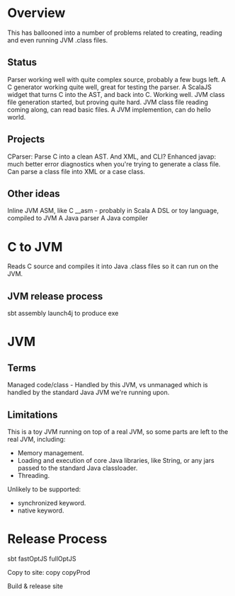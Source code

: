 # Overview
This has ballooned into a number of problems related to creating, reading and even running JVM .class files.

## Status
Parser working well with quite complex source, probably a few bugs left.
A C generator working quite well, great for testing the parser.
A ScalaJS widget that turns C into the AST, and back into C.  Working well.
JVM class file generation started, but proving quite hard.
JVM class file reading coming along, can read basic files.
A JVM implemention, can do hello world.

## Projects
CParser: Parse C into a clean AST. And XML, and CLI?
Enhanced javap: much better error diagnostics when you're trying to generate a class file.  Can parse a class file into XML or a case class.

## Other ideas
Inline JVM ASM, like C __asm - probably in Scala
A DSL or toy language, compiled to JVM
A Java parser
A Java compiler

# C to JVM
Reads C source and compiles it into Java .class files so it can run on the JVM.

## JVM release process
sbt assembly
launch4j to produce exe

# JVM

## Terms
Managed code/class - Handled by this JVM, vs unmanaged which is handled by the standard Java JVM we're running upon.

## Limitations
This is a toy JVM running on top of a real JVM, so some parts are left to the real JVM, including:

* Memory management.
* Loading and execution of core Java libraries, like String, or any jars passed to the standard Java classloader.
* Threading.

Unlikely to be supported:
* synchronized keyword.
* native keyword.


Release Process
===============
sbt
fastOptJS
fullOptJS

Copy to site:
copy
copyProd

Build & release site
